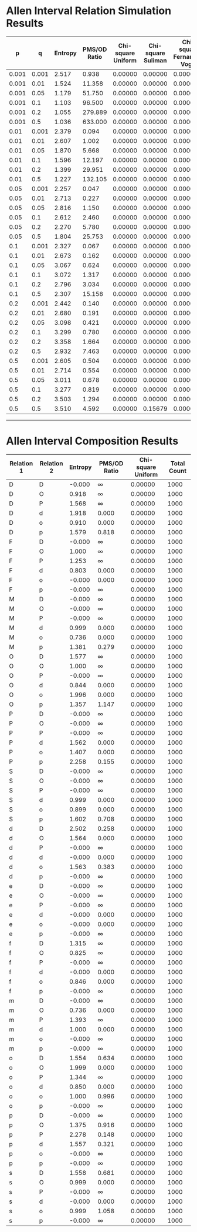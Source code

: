 # Allen Interval Relation Simulation Results

| p | q | Entropy | PMS/OD Ratio | Chi-square Uniform | Chi-square Suliman | Chi-square Fernando-Vogel |
|---|---|---------|-------------|--------------------|--------------------|--------------------------|
| 0.001 | 0.001 | 2.517 | 0.938 | 0.00000 | 0.00000 | 0.00000 |
| 0.001 | 0.01 | 1.524 | 11.358 | 0.00000 | 0.00000 | 0.00000 |
| 0.001 | 0.05 | 1.179 | 51.750 | 0.00000 | 0.00000 | 0.00000 |
| 0.001 | 0.1 | 1.103 | 96.500 | 0.00000 | 0.00000 | 0.00000 |
| 0.001 | 0.2 | 1.055 | 279.889 | 0.00000 | 0.00000 | 0.00000 |
| 0.001 | 0.5 | 1.036 | 633.000 | 0.00000 | 0.00000 | 0.00000 |
| 0.01 | 0.001 | 2.379 | 0.094 | 0.00000 | 0.00000 | 0.00000 |
| 0.01 | 0.01 | 2.607 | 1.002 | 0.00000 | 0.00000 | 0.00000 |
| 0.01 | 0.05 | 1.870 | 5.668 | 0.00000 | 0.00000 | 0.00000 |
| 0.01 | 0.1 | 1.596 | 12.197 | 0.00000 | 0.00000 | 0.00000 |
| 0.01 | 0.2 | 1.399 | 29.951 | 0.00000 | 0.00000 | 0.00000 |
| 0.01 | 0.5 | 1.227 | 132.105 | 0.00000 | 0.00000 | 0.00000 |
| 0.05 | 0.001 | 2.257 | 0.047 | 0.00000 | 0.00000 | 0.00000 |
| 0.05 | 0.01 | 2.713 | 0.227 | 0.00000 | 0.00000 | 0.00000 |
| 0.05 | 0.05 | 2.816 | 1.150 | 0.00000 | 0.00000 | 0.00000 |
| 0.05 | 0.1 | 2.612 | 2.460 | 0.00000 | 0.00000 | 0.00000 |
| 0.05 | 0.2 | 2.270 | 5.780 | 0.00000 | 0.00000 | 0.00000 |
| 0.05 | 0.5 | 1.804 | 25.753 | 0.00000 | 0.00000 | 0.00000 |
| 0.1 | 0.001 | 2.327 | 0.067 | 0.00000 | 0.00000 | 0.00000 |
| 0.1 | 0.01 | 2.673 | 0.162 | 0.00000 | 0.00000 | 0.00000 |
| 0.1 | 0.05 | 3.067 | 0.624 | 0.00000 | 0.00000 | 0.00000 |
| 0.1 | 0.1 | 3.072 | 1.317 | 0.00000 | 0.00000 | 0.00000 |
| 0.1 | 0.2 | 2.796 | 3.034 | 0.00000 | 0.00000 | 0.00000 |
| 0.1 | 0.5 | 2.307 | 15.158 | 0.00000 | 0.00000 | 0.00000 |
| 0.2 | 0.001 | 2.442 | 0.140 | 0.00000 | 0.00000 | 0.00000 |
| 0.2 | 0.01 | 2.680 | 0.191 | 0.00000 | 0.00000 | 0.00000 |
| 0.2 | 0.05 | 3.098 | 0.421 | 0.00000 | 0.00000 | 0.00000 |
| 0.2 | 0.1 | 3.299 | 0.780 | 0.00000 | 0.00000 | 0.00000 |
| 0.2 | 0.2 | 3.358 | 1.664 | 0.00000 | 0.00000 | 0.00000 |
| 0.2 | 0.5 | 2.932 | 7.463 | 0.00000 | 0.00000 | 0.00000 |
| 0.5 | 0.001 | 2.605 | 0.504 | 0.00000 | 0.00000 | 0.00000 |
| 0.5 | 0.01 | 2.714 | 0.554 | 0.00000 | 0.00000 | 0.00000 |
| 0.5 | 0.05 | 3.011 | 0.678 | 0.00000 | 0.00000 | 0.00000 |
| 0.5 | 0.1 | 3.277 | 0.819 | 0.00000 | 0.00000 | 0.00000 |
| 0.5 | 0.2 | 3.503 | 1.294 | 0.00000 | 0.00000 | 0.00000 |
| 0.5 | 0.5 | 3.510 | 4.592 | 0.00000 | 0.15679 | 0.00000 |


---

# Allen Interval Composition Results

| Relation 1 | Relation 2 | Entropy | PMS/OD Ratio | Chi-square Uniform | Total Count |
|------------|------------|---------|-------------|--------------------|-------------|
| D | D | -0.000 | ∞ | 0.00000 | 1000 |
| D | O | 0.918 | ∞ | 0.00000 | 1000 |
| D | P | 1.568 | ∞ | 0.00000 | 1000 |
| D | d | 1.918 | 0.000 | 0.00000 | 1000 |
| D | o | 0.910 | 0.000 | 0.00000 | 1000 |
| D | p | 1.579 | 0.818 | 0.00000 | 1000 |
| F | D | -0.000 | ∞ | 0.00000 | 1000 |
| F | O | 1.000 | ∞ | 0.00000 | 1000 |
| F | P | 1.253 | ∞ | 0.00000 | 1000 |
| F | d | 0.803 | 0.000 | 0.00000 | 1000 |
| F | o | -0.000 | 0.000 | 0.00000 | 1000 |
| F | p | -0.000 | ∞ | 0.00000 | 1000 |
| M | D | -0.000 | ∞ | 0.00000 | 1000 |
| M | O | -0.000 | ∞ | 0.00000 | 1000 |
| M | P | -0.000 | ∞ | 0.00000 | 1000 |
| M | d | 0.999 | 0.000 | 0.00000 | 1000 |
| M | o | 0.736 | 0.000 | 0.00000 | 1000 |
| M | p | 1.381 | 0.279 | 0.00000 | 1000 |
| O | D | 1.577 | ∞ | 0.00000 | 1000 |
| O | O | 1.000 | ∞ | 0.00000 | 1000 |
| O | P | -0.000 | ∞ | 0.00000 | 1000 |
| O | d | 0.844 | 0.000 | 0.00000 | 1000 |
| O | o | 1.996 | 0.000 | 0.00000 | 1000 |
| O | p | 1.357 | 1.147 | 0.00000 | 1000 |
| P | D | -0.000 | ∞ | 0.00000 | 1000 |
| P | O | -0.000 | ∞ | 0.00000 | 1000 |
| P | P | -0.000 | ∞ | 0.00000 | 1000 |
| P | d | 1.562 | 0.000 | 0.00000 | 1000 |
| P | o | 1.407 | 0.000 | 0.00000 | 1000 |
| P | p | 2.258 | 0.155 | 0.00000 | 1000 |
| S | D | -0.000 | ∞ | 0.00000 | 1000 |
| S | O | -0.000 | ∞ | 0.00000 | 1000 |
| S | P | -0.000 | ∞ | 0.00000 | 1000 |
| S | d | 0.999 | 0.000 | 0.00000 | 1000 |
| S | o | 0.899 | 0.000 | 0.00000 | 1000 |
| S | p | 1.602 | 0.708 | 0.00000 | 1000 |
| d | D | 2.502 | 0.258 | 0.00000 | 1000 |
| d | O | 1.564 | 0.000 | 0.00000 | 1000 |
| d | P | -0.000 | ∞ | 0.00000 | 1000 |
| d | d | -0.000 | 0.000 | 0.00000 | 1000 |
| d | o | 1.563 | 0.383 | 0.00000 | 1000 |
| d | p | -0.000 | ∞ | 0.00000 | 1000 |
| e | D | -0.000 | ∞ | 0.00000 | 1000 |
| e | O | -0.000 | ∞ | 0.00000 | 1000 |
| e | P | -0.000 | ∞ | 0.00000 | 1000 |
| e | d | -0.000 | 0.000 | 0.00000 | 1000 |
| e | o | -0.000 | 0.000 | 0.00000 | 1000 |
| e | p | -0.000 | ∞ | 0.00000 | 1000 |
| f | D | 1.315 | ∞ | 0.00000 | 1000 |
| f | O | 0.825 | ∞ | 0.00000 | 1000 |
| f | P | -0.000 | ∞ | 0.00000 | 1000 |
| f | d | -0.000 | 0.000 | 0.00000 | 1000 |
| f | o | 0.846 | 0.000 | 0.00000 | 1000 |
| f | p | -0.000 | ∞ | 0.00000 | 1000 |
| m | D | -0.000 | ∞ | 0.00000 | 1000 |
| m | O | 0.736 | 0.000 | 0.00000 | 1000 |
| m | P | 1.393 | ∞ | 0.00000 | 1000 |
| m | d | 1.000 | 0.000 | 0.00000 | 1000 |
| m | o | -0.000 | ∞ | 0.00000 | 1000 |
| m | p | -0.000 | ∞ | 0.00000 | 1000 |
| o | D | 1.554 | 0.634 | 0.00000 | 1000 |
| o | O | 1.999 | 0.000 | 0.00000 | 1000 |
| o | P | 1.344 | ∞ | 0.00000 | 1000 |
| o | d | 0.850 | 0.000 | 0.00000 | 1000 |
| o | o | 1.000 | 0.996 | 0.00000 | 1000 |
| o | p | -0.000 | ∞ | 0.00000 | 1000 |
| p | D | -0.000 | ∞ | 0.00000 | 1000 |
| p | O | 1.375 | 0.916 | 0.00000 | 1000 |
| p | P | 2.278 | 0.148 | 0.00000 | 1000 |
| p | d | 1.557 | 0.321 | 0.00000 | 1000 |
| p | o | -0.000 | ∞ | 0.00000 | 1000 |
| p | p | -0.000 | ∞ | 0.00000 | 1000 |
| s | D | 1.558 | 0.681 | 0.00000 | 1000 |
| s | O | 0.999 | 0.000 | 0.00000 | 1000 |
| s | P | -0.000 | ∞ | 0.00000 | 1000 |
| s | d | -0.000 | 0.000 | 0.00000 | 1000 |
| s | o | 0.999 | 1.058 | 0.00000 | 1000 |
| s | p | -0.000 | ∞ | 0.00000 | 1000 |
